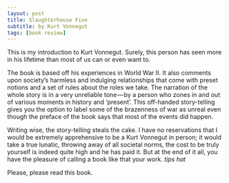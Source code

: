 ```yaml
---
layout: post
title: Slaughterhouse Five
subtitle: by Kurt Vonnegut
tags: [book review]
---
```


This is my introduction to Kurt Vonnegut. Surely, this person has seen more in his lifetime than most of us can or even want to.

The book is based off his experiences in World War II. It also comments upon society’s harmless and indulging relationships that come with preset notions and a set of rules about the roles we take. The narration of the whole story is in a very unreliable tone — by a person who zones in and out of various moments in history and ‘present’. This off-handed story-telling gives you the option to label some of the brazenness of war as unreal even though the preface of the book says that most of the events did happen.

Writing wise, the story-telling steals the cake. I have no reservations that I would be extremely apprehensive to be a Kurt Vonnegut in person; it would take a true lunatic, throwing away of all societal norms, the cost to be truly yourself is indeed quite high and he has paid it. But at the end of it all, you have the pleasure of calling a book like that your work. *tips hat*

Please, please read this book.
